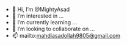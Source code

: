 - 👋 Hi, I’m @MightyAsad
- 👀 I’m interested in ...
- 🌱 I’m currently learning ...
- 💞️ I’m looking to collaborate on ...
- 📫 mailto:mahdiasadollah9805@gmail.com

<!---
MightyAsad/MightyAsad is a ✨ special ✨ repository because its `README.md` (this file) appears on your GitHub profile.
You can click the Preview link to take a look at your changes.
--->
